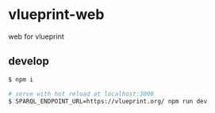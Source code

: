 # vlueprint-web

web for vlueprint

## develop

``` bash
$ npm i

# serve with hot reload at localhost:3000
$ SPARQL_ENDPOINT_URL=https://vlueprint.org/ npm run dev
```
